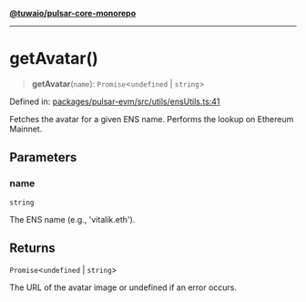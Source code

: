 [**@tuwaio/pulsar-core-monorepo**](../../../README.md)

***

# getAvatar()

> **getAvatar**(`name`): `Promise`\<`undefined` \| `string`\>

Defined in: [packages/pulsar-evm/src/utils/ensUtils.ts:41](https://github.com/TuwaIO/pulsar-core/blob/3276bf16709f6ec29953e98e8eed75f9c97b41d2/packages/pulsar-evm/src/utils/ensUtils.ts#L41)

Fetches the avatar for a given ENS name.
Performs the lookup on Ethereum Mainnet.

## Parameters

### name

`string`

The ENS name (e.g., 'vitalik.eth').

## Returns

`Promise`\<`undefined` \| `string`\>

The URL of the avatar image or undefined if an error occurs.
